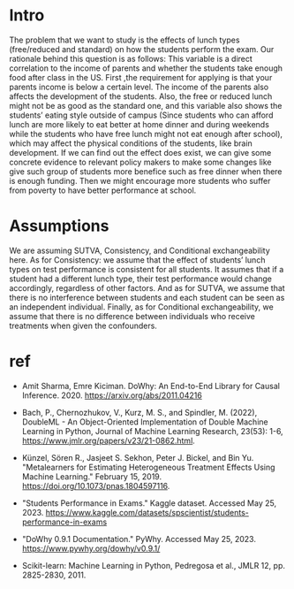 # Intro

The problem that we want to study is the effects of lunch types (free/reduced and standard) on
how the students perform the exam. Our rationale behind this question is as follows: This variable
is a direct correlation to the income of parents and whether the students take enough food after
class in the US. First ,the requirement for applying is that your parents income is below a certain
level. The income of the parents also affects the development of the students. Also, the free or
reduced lunch might not be as good as the standard one, and this variable also shows the students’
eating style outside of campus (Since students who can afford lunch are more likely to eat better
at home dinner and during weekends while the students who have free lunch might not eat enough
after school), which may affect the physical conditions of the students, like brain development. If
we can find out the effect does exist, we can give some concrete evidence to relevant policy makers
to make some changes like give such group of students more benefice such as free dinner when
there is enough funding. Then we might encourage more students who suffer from poverty to have
better performance at school.

# Assumptions

We are assuming SUTVA, Consistency, and Conditional exchangeability here. As for Consistency:
we assume that the effect of students’ lunch types on test performance is consistent for all students.
It assumes that if a student had a different lunch type, their test performance would change
accordingly, regardless of other factors. And as for SUTVA, we assume that there is no interference
between students and each student can be seen as an independent individual. Finally, as for
Conditional exchangeability, we assume that there is no difference between individuals who receive
treatments when given the confounders.

# ref

- Amit Sharma, Emre Kiciman. DoWhy: An End-to-End Library for Causal Inference. 2020. https://arxiv.org/abs/2011.04216

- Bach, P., Chernozhukov, V., Kurz, M. S., and Spindler, M. (2022), DoubleML - An Object-Oriented Implementation of Double Machine Learning in Python, Journal of Machine Learning Research, 23(53): 1-6, https://www.jmlr.org/papers/v23/21-0862.html.

- Künzel, Sören R., Jasjeet S. Sekhon, Peter J. Bickel, and Bin Yu. "Metalearners for Estimating Heterogeneous Treatment Effects Using Machine Learning." February 15, 2019. https://doi.org/10.1073/pnas.1804597116.


- "Students Performance in Exams." Kaggle dataset. Accessed May 25, 2023. https://www.kaggle.com/datasets/spscientist/students-performance-in-exams

- "DoWhy 0.9.1 Documentation." PyWhy. Accessed May 25, 2023. https://www.pywhy.org/dowhy/v0.9.1/

- Scikit-learn: Machine Learning in Python, Pedregosa et al., JMLR 12, pp. 2825-2830, 2011.


